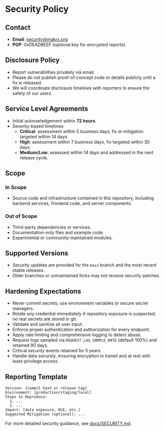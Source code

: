 # Security Policy

## Contact
- **Email**: security@makrx.org
- **PGP**: 0xDEADBEEF (optional key for encrypted reports)

## Disclosure Policy
- Report vulnerabilities privately via email.
- Please do not publish proof-of-concept code or details publicly until a fix is released.
- We will coordinate disclosure timelines with reporters to ensure the safety of our users.

## Service Level Agreements
- Initial acknowledgement within **72 hours**.
- Severity-based timelines:
  - **Critical**: assessment within 5 business days, fix or mitigation targeted within 14 days.
  - **High**: assessment within 7 business days, fix targeted within 30 days.
  - **Medium/Low**: assessed within 14 days and addressed in the next release cycle.

## Scope
### In Scope
- Source code and infrastructure contained in this repository, including backend services, frontend code, and server components.

### Out of Scope
- Third-party dependencies or services.
- Documentation-only files and example code.
- Experimental or community-maintained modules.

## Supported Versions
- Security updates are provided for the `main` branch and the most recent stable releases.
- Older branches or unmaintained forks may not receive security patches.

## Hardening Expectations
- Never commit secrets; use environment variables or secure secret managers.
- Rotate any credential immediately if repository exposure is suspected; no real secrets are stored in git.
- Validate and sanitize all user input.
- Enforce proper authentication and authorization for every endpoint.
- Apply rate limiting and comprehensive logging to detect abuse.
- Request logs sampled via `REQUEST_LOG_SAMPLE_RATE` (default 100%) and retained 90 days.
- Critical security events retained for 5 years.
- Handle data securely, ensuring encryption in transit and at rest with least-privilege access.

## Reporting Template
```
Version: [commit hash or release tag]
Environment: [production/staging/local]
Steps to Reproduce:
  1. ...
  2. ...
Impact: [data exposure, RCE, etc.]
Suggested Mitigation (optional): ...
```

For more detailed security guidance, see [docs/SECURITY.md](docs/SECURITY.md).

